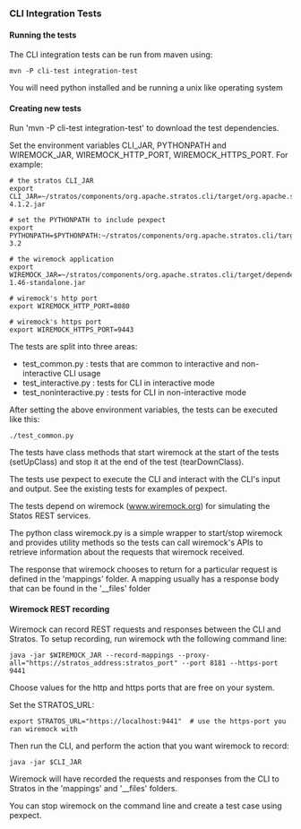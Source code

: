 ### CLI Integration Tests

#### Running the tests

The CLI integration tests can be run from maven using:

```
mvn -P cli-test integration-test
```

You will need python installed and be running a unix like operating system

#### Creating new tests

Run 'mvn -P cli-test integration-test' to download the test dependencies.

Set the environment variables CLI_JAR, PYTHONPATH and WIREMOCK_JAR, WIREMOCK_HTTP_PORT, WIREMOCK_HTTPS_PORT. For example:

```
# the stratos CLI_JAR
export CLI_JAR=~/stratos/components/org.apache.stratos.cli/target/org.apache.stratos.cli-4.1.2.jar

# set the PYTHONPATH to include pexpect
export PYTHONPATH=$PYTHONPATH:~/stratos/components/org.apache.stratos.cli/target/pexpect-3.2

# the wiremock application
export WIREMOCK_JAR=~/stratos/components/org.apache.stratos.cli/target/dependency/wiremock-1.46-standalone.jar

# wiremock's http port 
export WIREMOCK_HTTP_PORT=8080

# wiremock's https port 
export WIREMOCK_HTTPS_PORT=9443
```

The tests are split into three areas:

- test_common.py : tests that are common to interactive and non-interactive CLI usage
- test_interactive.py : tests for CLI in interactive mode
- test_noninteractive.py : tests for CLI in non-interactive mode

After setting the above environment variables, the tests can be executed like this:

```
./test_common.py
```

The tests have class methods that start wiremock at the start of the tests (setUpClass) and stop it at the end of the test (tearDownClass).

The tests use pexpect to execute the CLI and interact with the CLI's input and output. See the existing tests for examples of pexpect.

The tests depend on wiremock (www.wiremock.org) for simulating the Statos REST services.

The python class wiremock.py is a simple wrapper to start/stop wiremock and provides utility methods so the tests can call wiremock's APIs to retrieve information about the requests that wiremock received.

The response that wiremock chooses to return for a particular request is defined in the 'mappings' folder.  A mapping usually has a response body that can be found in the '__files' folder

#### Wiremock REST recording

Wiremock can record REST requests and responses between the CLI and Stratos.  To setup recording, run wiremock wth the following command line:

```
java -jar $WIREMOCK_JAR --record-mappings --proxy-all="https://stratos_address:stratos_port" --port 8181 --https-port 9441
```

Choose values for the http and https ports that are free on your system.

Set the STRATOS_URL:

```
export STRATOS_URL="https://localhost:9441"  # use the https-port you ran wiremock with
```

Then run the CLI, and perform the action that you want wiremock to record:

```
java -jar $CLI_JAR
```

Wiremock will have recorded the requests and responses from the CLI to Stratos in the 'mappings' and '__files' folders.

You can stop wiremock on the command line and create a test case using pexpect.
